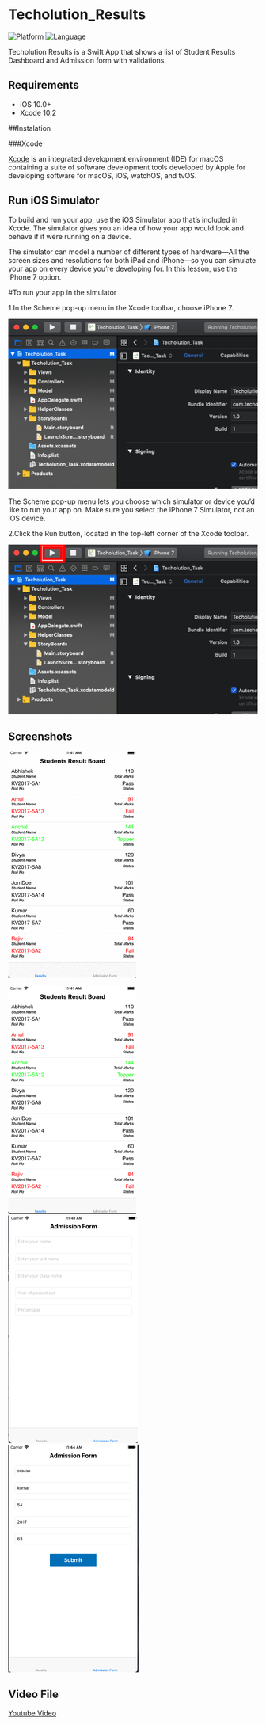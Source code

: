 # Techolution_Results
[![Platform](http://img.shields.io/badge/platform-ios-blue.svg?style=flat
)](https://developer.apple.com/iphone/index.action)
[![Language](http://img.shields.io/badge/language-swift-brightgreen.svg?style=flat
)](https://developer.apple.com/swift)

Techolution Results is a Swift App that shows a list of Student Results Dashboard and Admission form with validations.

## Requirements

* iOS 10.0+
* Xcode 10.2

##Instalation

###Xcode

[Xcode](https://developer.apple.com/xcode/)  is an integrated development environment (IDE) for macOS containing a suite of software development tools developed by Apple for developing software for macOS, iOS, watchOS, and tvOS.

## Run iOS Simulator

To build and run your app, use the iOS Simulator app that’s included in Xcode. The simulator gives you an idea of how your app would look and behave if it were running on a device.

The simulator can model a number of different types of hardware—All the screen sizes and resolutions for both iPad and iPhone—so you can simulate your app on every device you’re developing for. In this lesson, use the iPhone 7 option.

#To run your app in the simulator

1.In the Scheme pop-up menu in the Xcode toolbar, choose iPhone 7.

![portrait](https://github.com/sravanzeal123/Techolution_Results/blob/master/Screenshots/xcode1.png)

The Scheme pop-up menu lets you choose which simulator or device you’d like to run your app on. Make sure you select the iPhone 7 Simulator, not an iOS device.


2.Click the Run button, located in the top-left corner of the Xcode toolbar.

![portrait](https://github.com/sravanzeal123/Techolution_Results/blob/master/Screenshots/xcode2.jpg)


## Screenshots
![portrait](https://github.com/sravanzeal123/Techolution_Results/blob/master/Screenshots/techolution.gif)

![landscape](https://github.com/sravanzeal123/Techolution_Results/blob/master/Screenshots/1.png)
![landscape](https://github.com/sravanzeal123/Techolution_Results/blob/master/Screenshots/3.png)
![landscape](https://github.com/sravanzeal123/Techolution_Results/blob/master/Screenshots/7.png)


## Video File
[Youtube Video](https://youtu.be/8Vwm3TNVfYs) 

